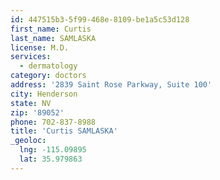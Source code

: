 ```yaml
---
id: 447515b3-5f99-468e-8109-be1a5c53d128
first_name: Curtis
last_name: SAMLASKA
license: M.D.
services:
  - dermatology
category: doctors
address: '2839 Saint Rose Parkway, Suite 100'
city: Henderson
state: NV
zip: '89052'
phone: 702-837-8988
title: 'Curtis SAMLASKA'
_geoloc:
  lng: -115.09895
  lat: 35.979863
---
```

